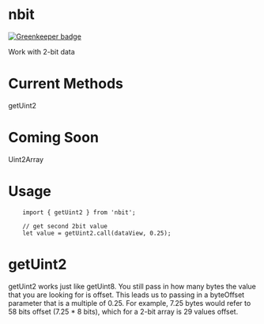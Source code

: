 # nbit

[![Greenkeeper badge](https://badges.greenkeeper.io/DanielJDufour/nbit.svg)](https://greenkeeper.io/)

Work with 2-bit data

# Current Methods
getUint2

# Coming Soon
Uint2Array

# Usage
```
    import { getUint2 } from 'nbit';

    // get second 2bit value
    let value = getUint2.call(dataView, 0.25);
```

# getUint2
getUint2 works just like getUint8.  You still pass in how many bytes the value that you are looking for is offset.  This leads us to passing in a byteOffset parameter that is a multiple of 0.25.  For example, 7.25 bytes would refer to 58 bits offset (7.25 * 8 bits), which for a 2-bit array is 29 values offset.
